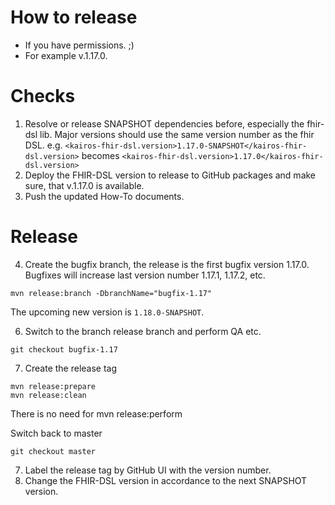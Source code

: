 How to release
==============

* If you have permissions. ;)
* For example v.1.17.0.

# Checks

1. Resolve or release SNAPSHOT dependencies before, especially the fhir-dsl lib. Major versions should use the same version number as the fhir DSL.
   e.g. `<kairos-fhir-dsl.version>1.17.0-SNAPSHOT</kairos-fhir-dsl.version>`
   becomes `<kairos-fhir-dsl.version>1.17.0</kairos-fhir-dsl.version>`
2. Deploy the FHIR-DSL version to release to GitHub packages and make sure, that v.1.17.0 is available.
3. Push the updated How-To documents.

# Release

4. Create the bugfix branch, the release is the first bugfix version 1.17.0. Bugfixes will increase last version number 1.17.1, 1.17.2, etc.

``` 
mvn release:branch -DbranchName="bugfix-1.17" 
```

The upcoming new version is `1.18.0-SNAPSHOT`.

6. Switch to the branch release branch and perform QA etc.

```
git checkout bugfix-1.17
```

7. Create the release tag

``` 
mvn release:prepare
mvn release:clean 
```

There is no need for mvn release:perform 

Switch back to master

```
git checkout master
```

7. Label the release tag by GitHub UI with the version number.
8. Change the FHIR-DSL version in accordance to the next SNAPSHOT version.
